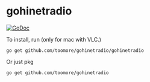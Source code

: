 gohinetradio
=============

[![GoDoc](https://godoc.org/github.com/toomore/gohinetradio?status.svg)](https://godoc.org/github.com/toomore/gohinetradio)

To install, run (only for mac with VLC.)

    go get github.com/toomore/gohinetradio/gohinetradio

Or just pkg

    go get github.com/toomore/gohinetradio
